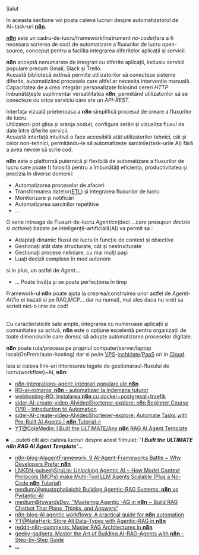 Salut

In aceasta sectiune voi poata cateva lucruri despre automatizatorul de AI~task-uri [**n8n**](https://n8n.io/?ps_partner_key=ZWFiZDIyYjkwZTFl&ps_xid=gqAcG3dsMnmZnm&gsxid=gqAcG3dsMnmZnm&gspk=ZWFiZDIyYjkwZTFl&gad_source=1).

[**n8n**](https://n8n.io/ai/) este un cadru-de-lucru/framework/instrument *no-code*(fara a fi necesara scrierea de cod) de automatizare a fluxurilor de lucru open-source, conceput pentru a facilita integrarea diferitelor aplicații și servicii.

**n8n** acceptă nenumarate de integrari cu diferite aplicații, inclusiv servicii populare precum Gmail, Slack și Trello. 
<br/>Această bibliotecă extinsă permite utilizatorilor să conecteze sisteme diferite, automatizând procesele care altfel ar necesita intervenție manuală. 
<br/>Capacitatea de a crea integrări personalizate folosind cereri *HTTP* îmbunătățește suplimentar versatilitatea **n8n**, permitând utilizatorilor să se conecteze cu orice serviciu care are un *API-REST*.

Interfața vizuală prietenoasa a **n8n** simplifică procesul de creare a fluxurilor de lucru. 
<br/>Utilizatorii pot glisa și aranja noduri, configura setări și vizualiza fluxul de date între diferite servicii. 
<br/>Această interfață intuitivă o face accesibilă atât utilizatorilor tehnici, cât și celor non-tehnici, permitându-le să automatizeze sarcinile(task-urile AI) fără a avea nevoie să scrie cod.


**n8n** este o platformă puternică și flexibilă de automatizare a fluxurilor de lucru care poate fi folosită pentru a îmbunătăți eficiența, productivitatea și precizia în diverse domenii:

 - Automatizarea proceselor de afaceri
 - Transformarea datelor([ETL](https://ai-romania.ro/n8n-automatizari-la-indemana-tuturor/)) și integrarea fluxurilor de lucru
 - Monitorizare și notificări
 - Automatizarea sarcinilor repetitive
 - ...

O serie intreaga de Fluxuri-de-lucru *Agentice*(deci ...care presupun *decizie* si *actiune*) bazate pe inteligență-artificială(AI) va permit sa :

 - Adaptați dinamic fluxul de lucru în funcție de context și obiective
 - Gestionați atât date structurate, cât și nestructurate
 - Gestionați procese neliniare, cu mai mulți pași
 - Luați decizii complexe în mod autonom
   
 si in plus, un astfel de *Agent*...
 
 - ... Poate învăța și se poate perfecționa în timp

Framework-ul **n8n** poate ajuta la crearea/construirea unor astfel de *Agenti-AI*(fie ei bazati si pe RAG,MCP... dar nu numai), mai ales  daca nu vreti sa scrieti nici-o linie de cod!

<br/>Cu caracteristicile sale ample, integrarea cu numeroase aplicații și comunitatea sa activă, **n8n** este o opțiune excelentă pentru organizații de toate dimensiunile care doresc să adopte automatizarea proceselor digitale.

**n8n** poate rula/procesa pe propriul computer/server/laptop local(OnPrem/auto-hosting) dar si pe/in [VPS](https://www.youstable.com/ro/g%C4%83zduire-VPS-N8N)-[inchiriate](https://www.hostinger.com/ro/vps/n8n-hosting)/[PaaS](https://mbebars.medium.com/paas-vs-vps-same-same-different-control-level-274a279e2959) ori in [Cloud](https://n8n.io/).

Iata si cateva link-uri interesante legate de gestionaraul-fluxului de lucru(workflow)~AI, **n8n**:

 - [n8n-integrations-agent: integrari populare ale **n8n**](https://n8n.io/integrations/agent/)
 - [RO-ai-romania: **n8n** - automatizari la indemana tuturor](https://ai-romania.ro/n8n-automatizari-la-indemana-tuturor/)
 - [webhosting-RO: Instalarea **n8n** cu docker+postgresql+traefik](https://webhosting.de/ro/instalarea-n8n-cu-docker-postgresql-si-traefik/)
 - [sider-AI-create-video-AIvideoShortener-explore: n8n Beginner Course (1/9) - Introduction to Automation](https://sider.ai/ro/create/video/ai-video-shortener/explore/e8940b03-2f25-49dc-807f-ee60e05c828f)
 - [sider-AI-create-video-AIvideoShortener-explore: Automate Tasks with Pre-Built AI Agents | **n8n** Tutorial 🔥](https://sider.ai/ro/create/video/ai-video-shortener/explore/3ac982a1-a2f3-45fc-9e97-5b40b023b2fa)
 - [YT@ColeMedin: I Built the ULTIMATE/Any **n8n** RAG AI Agent Template](https://www.youtube.com/watch?v=mQt1hOjBH9o&ab_channel=ColeMedin)
<details>
 <summary>...puteti citi aici cateva lucruri despre acest filmulet: "<b><i>I Built the ULTIMATE <b>n8n</b> RAG AI Agent Template</i></b>"... </summary>
<br/>
<hr/>
<pre>

***RAG*** (Retrieval Augmented Generation - Generare Augmentată/Intarita de Recuperare) este cel mai popular instrument care oferă 
agenților de inteligență artificială(AI) acces la baza de cunoștințe, astfel încât poate fi un expert în domeniu pentru 
documentele dumneavoastră. 
De asemenea, este foarte ușor de implementat în instrumente fără cod, cum ar fi <b>n8n</b>, deoarece este atât de larg 
adoptat și suportat. 
Cu toate acestea, vine cu o parte considerabilă a deficiențelor sale, deoarece ***RAG***:
 - Nu pot analiza bine tabelele - nu am capacitatea de a calcula medii, sume sau tendințe
 - Ratează „imaginea de ansamblu” deoarece documentele sunt împărțite în bucăți mai mici
 - Dificultăți în conectarea informațiilor între documente și secțiuni
 - Nu se poate comuta dinamic între căutarea documentelor și analiza datelor

<i>Cum rezolvi toate aceste limitări?</i> 

Răspunsul este cu ***Agentic-RAG*** și îți arăt exact cum să implementezi acest lucru cu <b>n8n</b> în acest videoclip, 
cu un șablon pe care îl poți descărca și utiliza chiar acum ([linkul](https://github.com/coleam00/ottomator-agents/tree/main/n8n-agentic-rag-agent) de mai jos). 

***Agentic-RAG*** oferă agenților AI posibilitatea ...:
 - ... de a raționa mai mult despre modul în care explorează baza de cunoștințe,
 - ... de a-și îmbunătăți singuri căutările ***RAG*** și
 - ... de a alege între diferite instrumente pe baza întrebării utilizatorului.
   
Când este întrebat despre tendințele dintr-o foaie de calcul, folosește SQL pentru a calcula răspunsuri precise. 
Când este nevoie de context dintr-un document întreg, caută textul complet în loc de o căutare ***RAG***. 
***Agentic-RAG*** comută inteligent între aceste abordări. 

Acest lucru(***Agentic-RAG***) îți oferă:

 - Calcule precise pentru date numerice
 - Contextul complet al documentului atunci când este necesar
 - Informații conectate asupra tuturor informațiilor dvs.
 - Comutare dinamică între căutare și analiză

*Nota:* ...mai puteti citi si ...
 - ... [dailyDoseOfDS-blog: MCP-powered Agentic RAG](https://blog.dailydoseofds.com/p/mcp-powered-agentic-rag)!
Un ***RAG-Agentic/Agentic-RAG***(pythonic) bazat pe **MCP**(client=*Cursor*, server=*FastMCP*) care caută într-o bază de date vectorială(*Qdrant*)
și apelează la căutarea pe web(*Bright-Data* pentru a extrage informații web la scară largă), dacă este necesar.
Protocolul de context al modelului (MCP) este un standard deschis introdus de Anthropic la sfârșitul anului 2024 pentru a standardiza modul în care 
aplicațiile oferă context modelelor lingvistice mari (LLM).
MCP permite modelelor de inteligență artificială (LLM-uri precum OpenAI, Claude etc.) să interacționeze perfect cu diverse surse de date și 
instrumente (cum ar fi Figma, Gmail, Slack ...vDB-urilor gen *Qdrant*, crawler-urilor-web ex *Braight-Data*...etc.), simplificând integrările
(interogarile...) și sporind capacitățile agenților de inteligență artificială(AI).
 - ... [analyticSvidhya-blog-2025-01-AgenticRAGSystemArchitectures: Top 7 Agentic-RAG System to Build AI-Agents](https://www.analyticsvidhya.com/blog/2025/01/agentic-rag-system-architectures/)
</pre>
<hr/>
</details>

 - [n8n-blog-AIagentFramework: 9 AI-Agent-Frameworks Battle ~ Why Developers Prefer **n8n**](https://blog.n8n.io/ai-agent-frameworks/)
 - [LNKDN-pulse@SiruLin: Unlocking Agentic AI ~ How Model Context Protocols (MCPs) make Multi-Tool LLM Agents Scalable (Plus a No-Code **n8n** Tutorial)](https://www.linkedin.com/pulse/unlocking-agentic-ai-how-model-context-protocols-mcps-siru-lin-nvkgc/)
 - [medium/@mustaphaliaichi: Building Agentic-RAG Systems: **n8n** vs Pydantic-AI](https://medium.com/@mustaphaliaichi/building-agentic-rag-systems-n8n-vs-pydantic-ai-b9088b496c84)
 - [medium@towardsDev: “Mastering Agentic -AG in **n8n** ~ Build RAG Chatbot That Plans, Thinks, and Answers”](https://towardsdev.com/mastering-agentic-rag-in-n8n-build-rag-chatbot-that-plans-thinks-and-answers-f17edfc0411e)
 - [n8n-blog-AI agentic workflows: A practical guide for **n8n** automation](https://blog.n8n.io/ai-agentic-workflows/)
 - [YT@NateHerk: Store All Data-Types with Agentic-RAG in **n8n**](https://www.youtube.com/watch?v=BhGaGFH0jR4&ab_channel=NateHerk%7CAIAutomation)
 - [reddit-n8n-comments: Master RAG Architectures in **n8n**](https://www.reddit.com/r/n8n/comments/1jvuqoa/master_rag_architectures_in_n8n/)
 - [geeky-gadgets: Master the Art of Building AI-RAG-Agents with **n8n** – Step-by-Step Guide](https://www.geeky-gadgets.com/how-to-build-rag-ai-agents-with-n8n/)
 - [...](https://www.google.com/search?q=n8n&sca_esv=57b167c83bb1e9fa&rlz=1C1CHBF_enRO1132RO1132&sxsrf=AE3TifO2r1Lqg1kNj62xrL-cqOuQw-Kmjw:1749819884261&tbas=0&source=lnt&sa=X&ved=2ahUKEwj-gP2Eu-6NAxXpSvEDHci7JKA4PBCnBXoECAQQBg&biw=1920&bih=911&dpr=1)
